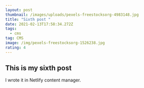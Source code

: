 ```yaml
---
layout: post
thumbnail: /images/uploads/pexels-freestocksorg-4983148.jpg
title: "Sixth post "
date: 2021-02-13T17:58:34.272Z
tags:
  - cms
tag: CMS
image: /img/pexels-freestocksorg-1526238.jpg
rating: 4
---
```

## This is my sixth post

I wrote  it in Netlify content manager.